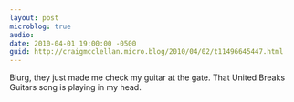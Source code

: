 ```yaml
---
layout: post
microblog: true
audio: 
date: 2010-04-01 19:00:00 -0500
guid: http://craigmcclellan.micro.blog/2010/04/02/t11496645447.html
---
```

Blurg, they just made me check my guitar at the gate. That United Breaks Guitars song is playing in my head.
